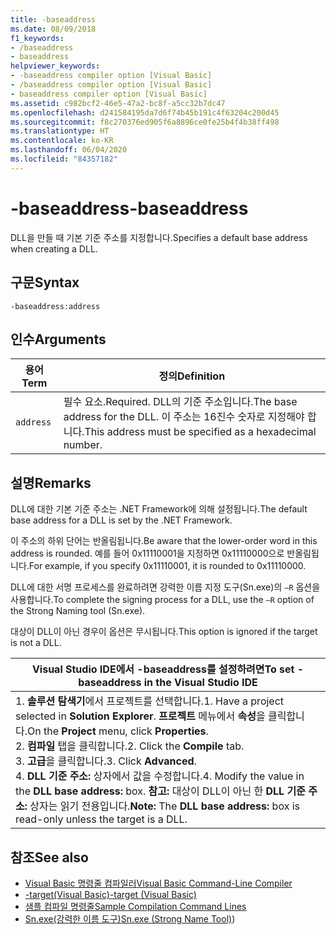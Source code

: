 ```yaml
---
title: -baseaddress
ms.date: 08/09/2018
f1_keywords:
- /baseaddress
- baseaddress
helpviewer_keywords:
- -baseaddress compiler option [Visual Basic]
- /baseaddress compiler option [Visual Basic]
- baseaddress compiler option [Visual Basic]
ms.assetid: c982bcf2-46e5-47a2-bc8f-a5cc32b7dc47
ms.openlocfilehash: d241584195da7d6f74b45b191c4f63204c200d45
ms.sourcegitcommit: f8c270376ed905f6a8896ce0fe25b4f4b38ff498
ms.translationtype: HT
ms.contentlocale: ko-KR
ms.lasthandoff: 06/04/2020
ms.locfileid: "84357182"
---
```

# <a name="-baseaddress"></a><span data-ttu-id="39b40-102">-baseaddress</span><span class="sxs-lookup"><span data-stu-id="39b40-102">-baseaddress</span></span>
<span data-ttu-id="39b40-103">DLL을 만들 때 기본 기준 주소를 지정합니다.</span><span class="sxs-lookup"><span data-stu-id="39b40-103">Specifies a default base address when creating a DLL.</span></span>  
  
## <a name="syntax"></a><span data-ttu-id="39b40-104">구문</span><span class="sxs-lookup"><span data-stu-id="39b40-104">Syntax</span></span>  
  
```console  
-baseaddress:address  
```  
  
## <a name="arguments"></a><span data-ttu-id="39b40-105">인수</span><span class="sxs-lookup"><span data-stu-id="39b40-105">Arguments</span></span>  
  
|<span data-ttu-id="39b40-106">용어</span><span class="sxs-lookup"><span data-stu-id="39b40-106">Term</span></span>|<span data-ttu-id="39b40-107">정의</span><span class="sxs-lookup"><span data-stu-id="39b40-107">Definition</span></span>|  
|---|---|  
|`address`|<span data-ttu-id="39b40-108">필수 요소.</span><span class="sxs-lookup"><span data-stu-id="39b40-108">Required.</span></span> <span data-ttu-id="39b40-109">DLL의 기준 주소입니다.</span><span class="sxs-lookup"><span data-stu-id="39b40-109">The base address for the DLL.</span></span> <span data-ttu-id="39b40-110">이 주소는 16진수 숫자로 지정해야 합니다.</span><span class="sxs-lookup"><span data-stu-id="39b40-110">This address must be specified as a hexadecimal number.</span></span>|  
  
## <a name="remarks"></a><span data-ttu-id="39b40-111">설명</span><span class="sxs-lookup"><span data-stu-id="39b40-111">Remarks</span></span>  
 <span data-ttu-id="39b40-112">DLL에 대한 기본 기준 주소는 .NET Framework에 의해 설정됩니다.</span><span class="sxs-lookup"><span data-stu-id="39b40-112">The default base address for a DLL is set by the .NET Framework.</span></span>  
  
 <span data-ttu-id="39b40-113">이 주소의 하위 단어는 반올림됩니다.</span><span class="sxs-lookup"><span data-stu-id="39b40-113">Be aware that the lower-order word in this address is rounded.</span></span> <span data-ttu-id="39b40-114">예를 들어 0x11110001을 지정하면 0x11110000으로 반올림됩니다.</span><span class="sxs-lookup"><span data-stu-id="39b40-114">For example, if you specify 0x11110001, it is rounded to 0x11110000.</span></span>  
  
 <span data-ttu-id="39b40-115">DLL에 대한 서명 프로세스를 완료하려면 강력한 이름 지정 도구(Sn.exe)의 `–R` 옵션을 사용합니다.</span><span class="sxs-lookup"><span data-stu-id="39b40-115">To complete the signing process for a DLL, use the `–R` option of the Strong Naming tool (Sn.exe).</span></span>  
  
 <span data-ttu-id="39b40-116">대상이 DLL이 아닌 경우이 옵션은 무시됩니다.</span><span class="sxs-lookup"><span data-stu-id="39b40-116">This option is ignored if the target is not a DLL.</span></span>  
  
|<span data-ttu-id="39b40-117">Visual Studio IDE에서 -baseaddress를 설정하려면</span><span class="sxs-lookup"><span data-stu-id="39b40-117">To set -baseaddress in the Visual Studio IDE</span></span>|  
|---|  
|<span data-ttu-id="39b40-118">1.  **솔루션 탐색기**에서 프로젝트를 선택합니다.</span><span class="sxs-lookup"><span data-stu-id="39b40-118">1.  Have a project selected in **Solution Explorer**.</span></span> <span data-ttu-id="39b40-119">**프로젝트** 메뉴에서 **속성**을 클릭합니다.</span><span class="sxs-lookup"><span data-stu-id="39b40-119">On the **Project** menu, click **Properties**.</span></span> <br /><span data-ttu-id="39b40-120">2.  **컴파일** 탭을 클릭합니다.</span><span class="sxs-lookup"><span data-stu-id="39b40-120">2.  Click the **Compile** tab.</span></span><br /><span data-ttu-id="39b40-121">3.  **고급**을 클릭합니다.</span><span class="sxs-lookup"><span data-stu-id="39b40-121">3.  Click **Advanced**.</span></span><br /><span data-ttu-id="39b40-122">4.  **DLL 기준 주소:** 상자에서 값을 수정합니다.</span><span class="sxs-lookup"><span data-stu-id="39b40-122">4.  Modify the value in the **DLL base address:** box.</span></span> <span data-ttu-id="39b40-123">**참고:**      대상이 DLL이 아닌 한 **DLL 기준 주소:** 상자는 읽기 전용입니다.</span><span class="sxs-lookup"><span data-stu-id="39b40-123">**Note:**      The **DLL base address:** box is read-only unless the target is a DLL.</span></span>|  
  
## <a name="see-also"></a><span data-ttu-id="39b40-124">참조</span><span class="sxs-lookup"><span data-stu-id="39b40-124">See also</span></span>

- [<span data-ttu-id="39b40-125">Visual Basic 명령줄 컴파일러</span><span class="sxs-lookup"><span data-stu-id="39b40-125">Visual Basic Command-Line Compiler</span></span>](index.md)
- [<span data-ttu-id="39b40-126">-target(Visual Basic)</span><span class="sxs-lookup"><span data-stu-id="39b40-126">-target (Visual Basic)</span></span>](target.md)
- [<span data-ttu-id="39b40-127">샘플 컴파일 명령줄</span><span class="sxs-lookup"><span data-stu-id="39b40-127">Sample Compilation Command Lines</span></span>](sample-compilation-command-lines.md)
- <span data-ttu-id="39b40-128">[Sn.exe(강력한 이름 도구)](../../../framework/tools/sn-exe-strong-name-tool.md)</span><span class="sxs-lookup"><span data-stu-id="39b40-128">[Sn.exe (Strong Name Tool)](../../../framework/tools/sn-exe-strong-name-tool.md))</span></span>
